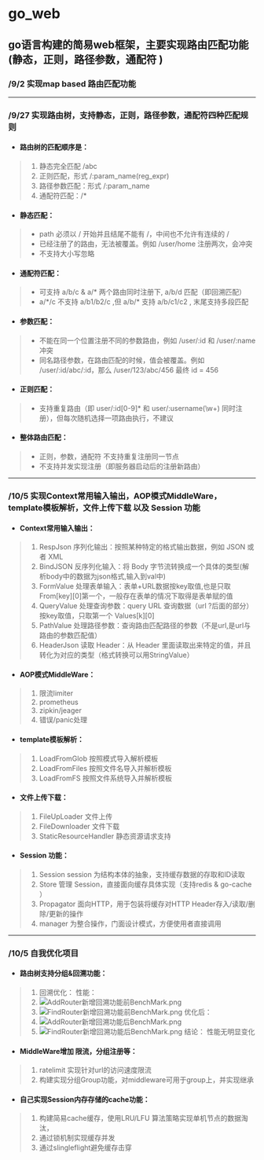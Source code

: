 # go_web
## go语言构建的简易web框架，主要实现路由匹配功能 (静态，正则，路径参数，通配符 )

###     /9/2    实现map based 路由匹配功能
*******************************************************************
###     /9/27   实现路由树，支持静态，正则，路径参数，通配符四种匹配规则
* ####            路由树的匹配顺序是：
>1. 静态完全匹配 /abc
>2. 正则匹配，形式 /:param_name(reg_expr)
>3. 路径参数匹配：形式 /:param_name
>4. 通配符匹配：/\*
* ####            静态匹配：
>* path 必须以 / 开始并且结尾不能有 /，中间也不允许有连续的 /
>* 已经注册了的路由，无法被覆盖。例如 /user/home 注册两次，会冲突
>* 不支持大小写忽略
* ####            通配符匹配：
>* 可支持 a/b/c & a/\* 两个路由同时注册下, a/b/d 匹配（即回溯匹配）
>* a/\*/c 不支持 a/b1/b2/c ,但 a/b/\* 支持 a/b/c1/c2 , 末尾支持多段匹配
* ####            参数匹配：
>* 不能在同一个位置注册不同的参数路由，例如 /user/:id 和 /user/:name 冲突
>* 同名路径参数，在路由匹配的时候，值会被覆盖。例如 /user/:id/abc/:id，那么 /user/123/abc/456 最终 id = 456
* ####            正则匹配：
>* 支持重复路由（即 user/:id[0-9]\* 和 user/:username(\w+) 同时注册），但每次随机选择一项路由执行，不建议
* ####            整体路由匹配：
>* 正则，参数，通配符 不支持重复注册同一节点
>* 不支持并发实现注册（即服务器启动后的注册新路由）
*******************************************************************
###  /10/5  实现Context常用输入输出，AOP模式MiddleWare，template模板解析，文件上传下载 以及 Session 功能
* ####       Context常用输入输出：
>1. RespJson 序列化输出：按照某种特定的格式输出数据，例如 JSON 或者 XML
>2. BindJSON 反序列化输入：将 Body 字节流转换成一个具体的类型(解析body中的数据为json格式,输入到val中)
>3. FormValue 处理表单输入：表单+URL数据按key取值,也是只取 From[key][0]第一个，一般存在表单的情况下取得是表单赋的值
>4. QueryValue 处理查询参数：query URL 查询数据（url ?后面的部分）按key取值，只取第一个 Values[k][0]
>5. PathValue 处理路径参数：查询路由匹配路径的参数（不是url,是url与路由的参数匹配值）
>6. HeaderJson 读取 Header：从 Header 里面读取出来特定的值，并且转化为对应的类型（格式转换可以用StringValue）
* ####       AOP模式MiddleWare：
>1. 限流limiter
>2. prometheus
>3. zipkin/jeager 
>4. 错误/panic处理
* ####       template模板解析：
>1. LoadFromGlob 按照模式导入解析模板
>2. LoadFromFiles 按照文件名导入并解析模板
>3. LoadFromFS  按照文件系统导入并解析模板
* ####       文件上传下载：
>1. FileUpLoader 文件上传
>2. FileDownloader 文件下载
>3. StaticResourceHandler 静态资源请求支持
* ####       Session 功能：
>1. Session session 为结构本体的抽象，支持缓存数据的存取和ID读取
>2. Store 管理 Session，直接面向缓存具体实现（支持redis & go-cache ）
>3. Propagator 面向HTTP，用于包装将缓存对HTTP Header存入/读取/删除/更新的操作
>4. manager 为整合操作，门面设计模式，方便使用者直接调用
*******************************************************************
###  /10/5  自我优化项目
* ####       路由树支持分组&回溯功能：
>1. 回溯优化：
性能：
>   1. ![AddRouter新增回溯功能前BenchMark.png](AddRouter%D0%C2%D4%F6%BB%D8%CB%DD%B9%A6%C4%DC%C7%B0BenchMark.png)
>   2. ![FindRouter新增回溯功能前BenchMark.png](FindRouter%D0%C2%D4%F6%BB%D8%CB%DD%B9%A6%C4%DC%C7%B0BenchMark.png)
   优化后：
>   1. ![AddRouter新增回溯功能后BenchMark.png](AddRouter%D0%C2%D4%F6%BB%D8%CB%DD%B9%A6%C4%DC%BA%F3BenchMark.png)
>   2. ![FindRouter新增回溯功能后BenchMark.png](FindRouter%D0%C2%D4%F6%BB%D8%CB%DD%B9%A6%C4%DC%BA%F3BenchMark.png)
结论： 性能无明显变化
* ####       MiddleWare增加 限流，分组注册等：
>1. ratelimit 实现针对url的访问速度限流
>2. 构建实现分组Group功能，对middleware可用于group上，并实现继承
* ####       自己实现Session内存存储的cache功能：
>1. 构建简易cache缓存，使用LRU/LFU 算法策略实现单机节点的数据淘汰，
>2. 通过锁机制实现缓存并发
>3. 通过slingleflight避免缓存击穿